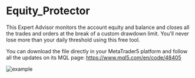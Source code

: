 # Equity_Protector
This Expert Advisor monitors the account equity and balance and closes all the trades and orders at the break of a custom drawdown limit.
You'll never lose more than your daily threshold using this free tool.

You can download the file directly in your MetaTrader5 platform and follow all the updates on its MQL page: https://www.mql5.com/en/code/48405

![example](https://github.com/sacrosK11/Equity_Protector/assets/119893079/da74b38e-c965-4488-8d31-0c6037f5f7a5)


